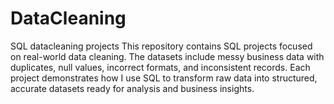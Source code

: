 # DataCleaning
SQL datacleaning projects 
This repository contains SQL projects focused on real-world data cleaning. The datasets include messy business data with duplicates, null values, incorrect formats, and inconsistent records. 
Each project demonstrates how I use SQL to transform raw data into structured, accurate datasets ready for analysis and business insights.
